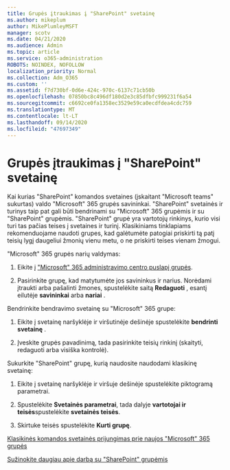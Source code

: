 ```yaml
---
title: Grupės įtraukimas į "SharePoint" svetainę
ms.author: mikeplum
author: MikePlumleyMSFT
manager: scotv
ms.date: 04/21/2020
ms.audience: Admin
ms.topic: article
ms.service: o365-administration
ROBOTS: NOINDEX, NOFOLLOW
localization_priority: Normal
ms.collection: Adm_O365
ms.custom: ''
ms.assetid: f7d730bf-0d6e-424c-970c-6137c71cb50b
ms.openlocfilehash: 07850bc8c496df180d2e3c85dfbfc999231f6a54
ms.sourcegitcommit: c6692ce0fa1358ec3529e59ca0ecdfdea4cdc759
ms.translationtype: MT
ms.contentlocale: lt-LT
ms.lasthandoff: 09/14/2020
ms.locfileid: "47697349"
---
```

# <a name="add-a-group-to-a-sharepoint-site"></a>Grupės įtraukimas į "SharePoint" svetainę

Kai kurias "SharePoint" komandos svetaines (įskaitant "Microsoft teams" sukurtas) valdo "Microsoft" 365 grupės savininkai. "SharePoint" svetainės ir turinys taip pat gali būti bendrinami su "Microsoft" 365 grupėmis ir su "SharePoint" grupėmis. "SharePoint" grupė yra vartotojų rinkinys, kurio visi turi tas pačias teises į svetaines ir turinį. Klasikiniams tinklapiams rekomenduojame naudoti grupes, kad galėtumėte patogiai priskirti tą patį teisių lygį daugeliui žmonių vienu metu, o ne priskirti teises vienam žmogui.
  
"Microsoft" 365 grupės narių valdymas:
  
1. Eikite į ["Microsoft" 365 administravimo centro puslapį grupės](https://portal.office.com/adminportal/home#/groups).
    
2. Pasirinkite grupę, kad matytumėte jos savininkus ir narius. Norėdami įtraukti arba pašalinti žmones, spustelėkite saitą **Redaguoti** , esantį eilutėje **savininkai** arba **nariai** . 
    
Bendrinkite bendravimo svetainę su "Microsoft" 365 grupe:
  
1. Eikite į svetainę naršyklėje ir viršutinėje dešinėje spustelėkite **bendrinti svetainę** . 
    
2. Įveskite grupės pavadinimą, tada pasirinkite teisių rinkinį (skaityti, redaguoti arba visiška kontrolė).
    
Sukurkite "SharePoint" grupę, kurią naudosite naudodami klasikinę svetainę:
  
1. Eikite į svetainę naršyklėje ir viršuje dešinėje spustelėkite piktogramą parametrai.
    
2. Spustelėkite **Svetainės parametrai**, tada dalyje **vartotojai ir teisės**spustelėkite **svetainės teisės**.
    
3. Skirtuke teisės spustelėkite **Kurti grupę**.
    
[Klasikinės komandos svetainės prijungimas prie naujos "Microsoft" 365 grupės](https://go.microsoft.com/fwlink/?linkid=2008654)
  
[Sužinokite daugiau apie darbą su "SharePoint" grupėmis](https://go.microsoft.com/fwlink/?linkid=874658)
  


